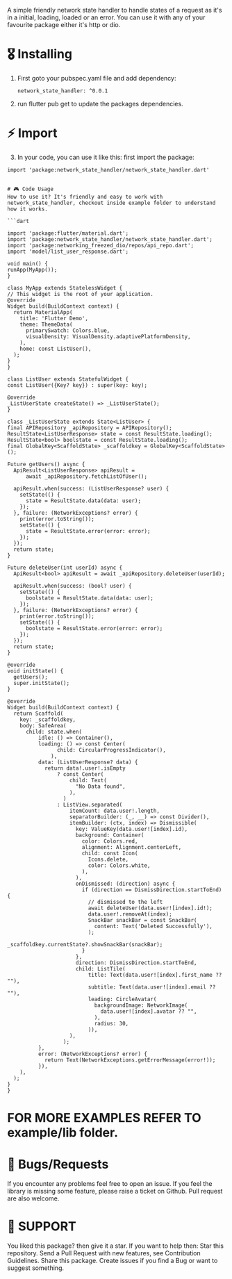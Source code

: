 
A simple friendly network state handler to handle states of a request as it's in a initial, loading, loaded or an error. You can use it with any of your favourite package either it's http or dio.

# 🎖 Installing

1) First goto your pubspec.yaml file and add dependency:
   ```
   network_state_handler: ^0.0.1
   ```
2) run flutter pub get to update the packages dependencies.



# ⚡️ Import
3) In your code, you can use it like this:
  first import the package:
  ```
 import 'package:network_state_handler/network_state_handler.dart'


# 🎮 Code Usage
 How to use it? It's friendly and easy to work with network_state_handler, checkout inside example folder to understand how it works. 

```dart

import 'package:flutter/material.dart';
import 'package:network_state_handler/network_state_handler.dart';
import 'package:networking_freezed_dio/repos/api_repo.dart';
import 'model/list_user_response.dart';

void main() {
  runApp(MyApp());
}

class MyApp extends StatelessWidget {
  // This widget is the root of your application.
  @override
  Widget build(BuildContext context) {
    return MaterialApp(
      title: 'Flutter Demo',
      theme: ThemeData(
        primarySwatch: Colors.blue,
        visualDensity: VisualDensity.adaptivePlatformDensity,
      ),
      home: const ListUser(),
    );
  }
}

class ListUser extends StatefulWidget {
  const ListUser({Key? key}) : super(key: key);

  @override
  _ListUserState createState() => _ListUserState();
}

class _ListUserState extends State<ListUser> {
  final APIRepository _apiRepository = APIRepository();
  ResultState<ListUserResponse> state = const ResultState.loading();
  ResultState<bool> boolstate = const ResultState.loading();
  final GlobalKey<ScaffoldState> _scaffoldkey = GlobalKey<ScaffoldState>();

  Future getUsers() async {
    ApiResult<ListUserResponse> apiResult =
        await _apiRepository.fetchListOfUser();

    apiResult.when(success: (ListUserResponse? user) {
      setState(() {
        state = ResultState.data(data: user);
      });
    }, failure: (NetworkExceptions? error) {
      print(error.toString());
      setState(() {
        state = ResultState.error(error: error);
      });
    });
    return state;
  }

  Future deleteUser(int userId) async {
    ApiResult<bool> apiResult = await _apiRepository.deleteUser(userId);

    apiResult.when(success: (bool? user) {
      setState(() {
        boolstate = ResultState.data(data: user);
      });
    }, failure: (NetworkExceptions? error) {
      print(error.toString());
      setState(() {
        boolstate = ResultState.error(error: error);
      });
    });
    return state;
  }

  @override
  void initState() {
    getUsers();
    super.initState();
  }

  @override
  Widget build(BuildContext context) {
    return Scaffold(
      key: _scaffoldkey,
      body: SafeArea(
        child: state.when(
            idle: () => Container(),
            loading: () => const Center(
                  child: CircularProgressIndicator(),
                ),
            data: (ListUserResponse? data) {
              return data!.user!.isEmpty
                  ? const Center(
                      child: Text(
                        "No Data found",
                      ),
                    )
                  : ListView.separated(
                      itemCount: data.user!.length,
                      separatorBuilder: (_, __) => const Divider(),
                      itemBuilder: (ctx, index) => Dismissible(
                        key: ValueKey(data.user![index].id),
                        background: Container(
                          color: Colors.red,
                          alignment: Alignment.centerLeft,
                          child: const Icon(
                            Icons.delete,
                            color: Colors.white,
                          ),
                        ),
                        onDismissed: (direction) async {
                          if (direction == DismissDirection.startToEnd) {
                            // dismissed to the left
                            await deleteUser(data.user![index].id!);
                            data.user!.removeAt(index);
                            SnackBar snackBar = const SnackBar(
                              content: Text('Deleted Successfully'),
                            );
                            _scaffoldkey.currentState?.showSnackBar(snackBar);
                          }
                        },
                        direction: DismissDirection.startToEnd,
                        child: ListTile(
                            title: Text(data.user![index].first_name ?? ""),
                            subtitle: Text(data.user![index].email ?? ""),
                            leading: CircleAvatar(
                              backgroundImage: NetworkImage(
                                data.user![index].avatar ?? "",
                              ),
                              radius: 30,
                            )),
                      ),
                    );
            },
            error: (NetworkExceptions? error) {
              return Text(NetworkExceptions.getErrorMessage(error!));
            }),
      ),
    );
  }
}

```
# FOR MORE EXAMPLES REFER TO example/lib folder.

# 🐛 Bugs/Requests
If you encounter any problems feel free to open an issue. If you feel the library is
missing some feature, please raise a ticket on Github. Pull request are also welcome.

# 🚀 SUPPORT
You liked this package? then give it a star. If you want to help then:
Star this repository.
Send a Pull Request with new features, see Contribution Guidelines.
Share this package.
Create issues if you find a Bug or want to suggest something.
